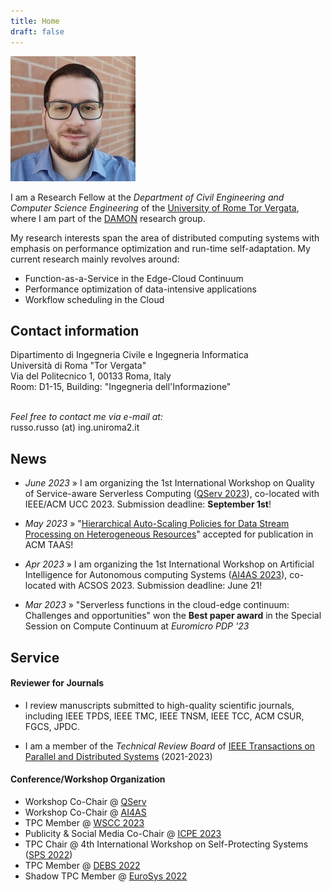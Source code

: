 ```yaml
---
title: Home
draft: false
---
```


<div class="avatar">
<img src="/images/me.jpg" alt="Gabriele Russo Russo" itemprop="image">
</div>

I am a Research Fellow at the *Department of Civil Engineering and Computer
Science Engineering* of the
[University of Rome Tor Vergata](https://web.uniroma2.it/en), where I am part of the
[DAMON](http://www.ce.uniroma2.it) research group.

<!--
Previously, I was a PostDoc researcher at
Roma Tre University.
Previously, I was a Research Associate at the *Department of Civil Engineering and Computer
Science Engineering* of the
University of Rome Tor Vergata, where I received my PhD degree in
May 2021.
-->


My research interests span the area of distributed computing systems with emphasis on
performance optimization and run-time self-adaptation.
My current research mainly revolves around:

- Function-as-a-Service in the Edge-Cloud Continuum
- Performance optimization of data-intensive applications
- Workflow scheduling in the Cloud


<!--<hr class="sectionbar"/>-->
<a name ="contact"></a>
<h2 class="homesection">Contact information</h2>
Dipartimento di Ingegneria Civile e Ingegneria Informatica<br/>
Università di Roma "Tor Vergata"<br/>
Via del Politecnico 1, 00133 Roma, Italy<br/>
Room: D1-15, Building: "Ingegneria dell'Informazione"<br/><br/>


*Feel free to contact me via e-mail at:*<br/>
&#114;usso.&#114;usso (&#97;&#116;) ing.uniroma2.it


<!--
![](/images/email_addr.png)
-->

<h2 class="homesection">News</h2>

- *June 2023* &raquo; I am organizing the 1st International Workshop on
  Quality of Service-aware Serverless Computing ([QServ
  2023](https://qserv23.github.io)), co-located with IEEE/ACM UCC 2023.
  Submission deadline: **September 1st**!

- *May 2023* &raquo; "[Hierarchical Auto-Scaling Policies for Data Stream Processing on Heterogeneous Resources](https://dl.acm.org/doi/10.1145/3597435)" accepted
for publication in ACM TAAS!

- *Apr 2023* &raquo; I am organizing the 1st International Workshop on
  Artificial
  Intelligence for Autonomous computing Systems ([AI4AS
  2023](https://ai4as.github.io)), co-located with ACSOS 2023. Submission
  deadline: June 21!


- *Mar 2023* &raquo; "Serverless functions in the cloud-edge continuum: Challenges and opportunities" won the
**Best paper award** in the Special Session on Compute Continuum at *Euromicro PDP '23*





<!--
<h2 class="homesection">Selected publications</h2>
{% for paper in site.publications %}
{% if paper.selected %}
<span class="publist-authors">{{ paper.authors }}</span><br/>
<span class="publist-title">{{ paper.title }}</span><br/>
<span class="publist-info">{{ paper.info }}</span><br/>
[abstract]({{ site.baseurl}}{{ paper.url }}){: .btn .btn--verysmall .btn--inverse} {% if paper.doi %} [doi]({{ paper.doi }}){: .btn .btn--verysmall .btn--inverse} {% endif %} {% if paper.pdf %} [pdf]({{ paper.pdf }}){: .btn .btn--verysmall .btn--info} {% endif %}
{% endif %}
{% endfor %}

You can find [here]({{ site.baseurl }}/publications.html) a list of all my publications.
{: .notice--info}

-->



<h2 class="homesection">Service</h2>

#### Reviewer for Journals  #####

- I review manuscripts submitted to high-quality scientific journals, including IEEE TPDS, IEEE TMC, IEEE TNSM, IEEE
TCC, ACM CSUR, FGCS, JPDC.

-  I am a member of the *Technical Review Board* of [IEEE Transactions on Parallel and Distributed Systems](https://www.computer.org/csdl/journal/td) (2021-2023)

#### Conference/Workshop Organization  #####

- Workshop Co-Chair @ [QServ](https://qserv23.github.io/)
- Workshop Co-Chair @ [AI4AS](https://ai4as.github.io/)
- TPC Member @ [WSCC 2023](https://wscc2023.di.unipi.it/)
- Publicity &amp; Social Media Co-Chair @ [ICPE 2023](https://icpe2023.spec.org/)
- TPC Chair @ 4th International Workshop on Self-Protecting Systems ([SPS 2022](https://sites.google.com/view/sps22workshop))
- TPC Member @ [DEBS 2022](https://2022.debs.org/index.html)
- Shadow TPC Member @ [EuroSys 2022](https://2022.eurosys.org/)
